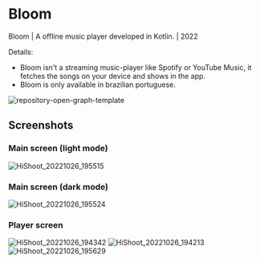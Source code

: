 # Bloom
Bloom | A offline music player developed in Kotlin. | 2022

Details:
- Bloom isn't a streaming music-player like Spotify or YouTube Music, it fetches the songs on your device and shows in the app.
- Bloom is only available in brazilian portuguese.

![repository-open-graph-template](https://user-images.githubusercontent.com/64261696/195580109-4c24b030-23e5-4f40-8ee8-a433a18dac97.png)

## Screenshots
### Main screen (light mode)
![HiShoot_20221026_195515](https://user-images.githubusercontent.com/64261696/198155810-45becc28-40a7-4dab-bf39-dde5c446f6e5.png)

### Main screen (dark mode)
![HiShoot_20221026_195524](https://user-images.githubusercontent.com/64261696/198156034-3b4f15ae-d627-4c98-aa87-428fcb69eef9.png)

### Player screen
![HiShoot_20221026_194342](https://user-images.githubusercontent.com/64261696/198156143-f815177b-9656-46b9-a3c4-66b1aee7488d.png) 
![HiShoot_20221026_194213](https://user-images.githubusercontent.com/64261696/198156247-974edf71-70ad-41b0-a579-08bd4270351b.png)
![HiShoot_20221026_195629](https://user-images.githubusercontent.com/64261696/198156538-0d733e5d-7156-40cb-8ba8-e4d039cfe1a7.png)

